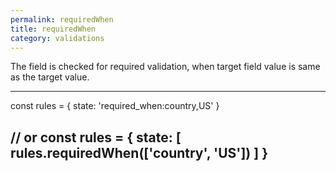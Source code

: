 ```yaml
---
permalink: requiredWhen
title: requiredWhen
category: validations
---
```


The field is checked for required validation, when target field value is same
as the target value.
 
----
const rules = {
  state: 'required_when:country,US'
}
 
// or
const rules = {
  state: [
    rules.requiredWhen(['country', 'US'])
  ]
}
----